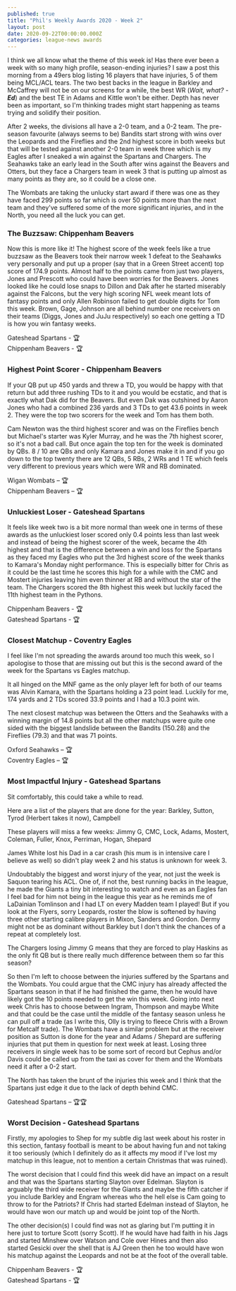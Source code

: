 ```yaml
---
published: true
title: "Phil's Weekly Awards 2020 - Week 2"
layout: post
date: 2020-09-22T00:00:00.000Z
categories: league-news awards
---
```


I think we all know what the theme of this week is! Has there ever been a week with so many high profile, season-ending injuries? I saw a post this morning from a 49ers blog listing 16 players that have injuries, 5 of them being MCL/ACL tears. The two best backs in the league in Barkley and McCaffrey will not be on our screens for a while, the best WR (*Wait, what? - **Ed***) and the best TE in Adams and Kittle won't be either. Depth has never been as important, so I'm thinking trades might start happening as teams trying and solidify their position. 

After 2 weeks, the divisions all have a 2-0 team, and a 0-2 team. The pre-season favourite (always seems to be) Bandits start strong with wins over the Leopards and the Fireflies and the 2nd highest score in both weeks but that will be tested against another 2-0 team in week three which is my Eagles after I sneaked a win against the Spartans and Chargers. The Seahawks take an early lead in the South after wins against the Beavers and Otters, but they face a Chargers team in week 3 that is putting up almost as many points as they are, so it could be a close one.

The Wombats are taking the unlucky start award if there was one as they have faced 299 points so far which is over 50 points more than the next team and they've suffered some of the more significant injuries, and in the North, you need all the luck you can get.
 
### The Buzzsaw: Chippenham Beavers
 
Now this is more like it! The highest score of the week feels like a true buzzsaw as the Beavers took their narrow week 1 defeat to the Seahawks very personally and put up a proper (say that in a Green Street accent) top score of 174.9 points. Almost half to the points came from just two players, Jones and Prescott who could have been worries for the Beavers. Jones looked like he could lose snaps to Dillon and Dak after he started miserably against the Falcons, but the very high scoring NFL week meant lots of fantasy points and only Allen Robinson failed to get double digits for Tom this week. Brown, Gage, Johnson are all behind number one receivers on their teams (Diggs, Jones and JuJu respectively) so each one getting a TD is how you win fantasy weeks.

Gateshead Spartans - 🏆  
Chippenham Beavers - 🏆  
 
### Highest Point Scorer - Chippenham Beavers
 
If your QB put up 450 yards and threw a TD, you would be happy with that return but add three rushing TDs to it and you would be ecstatic, and that is exactly what Dak did for the Beavers. But even Dak was outshined by Aaron Jones who had a combined 236 yards and 3 TDs to get 43.6 points in week 2. They were the top two scorers for the week and Tom has them both. 

Cam Newton was the third highest scorer and was on the Fireflies bench but Michael's starter was Kyler Murray, and he was the 7th highest scorer, so it's not a bad call. But once again the top ten for the week is dominated by QBs. 8 / 10 are QBs and only Kamara and Jones make it in and if you go down to the top twenty there are 12 QBs, 5 RBs, 2 WRs and 1 TE which feels very different to previous years which were WR and RB dominated.
 
Wigan Wombats – 🏆  
Chippenham Beavers – 🏆  
 
### Unluckiest Loser - Gateshead Spartans
 
It feels like week two is a bit more normal than week one in terms of these awards as the unluckiest loser scored only 0.4 points less than last week and instead of being the highest scorer of the week, became the 4th highest and that is the difference between a win and loss for the Spartans as they faced my Eagles who put the 3rd highest score of the week thanks to Kamara's Monday night performance. This is especially bitter for Chris as it could be the last time he scores this high for a while with the CMC and Mostert injuries leaving him even thinner at RB and without the star of the team. The Chargers scored the 8th highest this week but luckily faced the 11th highest team in the Pythons.
 
Chippenham Beavers - 🏆  
Gateshead Spartans - 🏆  
  
### Closest Matchup - Coventry Eagles
 
I feel like I'm not spreading the awards around too much this week, so I apologise to those that are missing out but this is the second award of the week for the Spartans vs Eagles matchup.

It all hinged on the MNF game as the only player left for both of our teams was Alvin Kamara, with the Spartans holding a 23 point lead. Luckily for me, 174 yards and 2 TDs scored 33.9 points and I had a 10.3 point win.

The next closest matchup was between the Otters and the Seahawks with a winning margin of 14.8 points but all the other matchups were quite one sided with the biggest landslide between the Bandits (150.28) and the Fireflies (79.3) and that was 71 points.
 
Oxford Seahawks – 🏆  
Coventry Eagles – 🏆  
 
### Most Impactful Injury - Gateshead Spartans
 
Sit comfortably, this could take a while to read.

Here are a list of the players that are done for the year: Barkley, Sutton, Tyrod (Herbert takes it now), Campbell

These players will miss a few weeks: Jimmy G, CMC, Lock, Adams, Mostert, Coleman, Fuller, Knox, Perriman, Hogan, Shepard

James White lost his Dad in a car crash (his mum is in intensive care I believe as well) so didn't play week 2 and his status is unknown for week 3.

Undoubtably the biggest and worst injury of the year, not just the week is Saquon tearing his ACL. One of, if not the, best running backs in the league, he made the Giants a tiny bit interesting to watch and even as an Eagles fan I feel bad for him not being in the league this year as he reminds me of LaDainian Tomlinson and I had LT on every Madden team I played! But if you look at the Flyers, sorry Leopards, roster the blow is softened by having three other starting calibre players in Mixon, Sanders and Gordon. Dermy might not be as dominant without Barkley but I don't think the chances of a repeat at completely lost.

The Chargers losing Jimmy G means that they are forced to play Haskins as the only fit QB but is there really much difference between them so far this season?

So then I'm left to choose between the injuries suffered by the Spartans and the Wombats. You could argue that the CMC injury has already affected the Spartans season in that if he had finished the game, then he would have likely got the 10 points needed to get the win this week. Going into next week Chris has to choose between Ingram, Thompson and maybe White and that could be the case until the middle of the fantasy season unless he can pull off a trade (as I write this, Olly is trying to fleece Chris with a Brown for Metcalf trade). The Wombats have a similar problem but at the receiver position as Sutton is done for the year and Adams / Shepard are suffering injuries that put them in question for next week at least. Losing three receivers in single week has to be some sort of record but Cephus and/or Davis could be called up from the taxi as cover for them and the Wombats need it after a 0-2 start.

The North has taken the brunt of the injuries this week and I think that the Spartans just edge it due to the lack of depth behind CMC.
 
Gateshead Spartans – 🏆🏆  
 
### Worst Decision - Gateshead Spartans
 
Firstly, my apologies to Shep for my subtle dig last week about his roster in this section, fantasy football is meant to be about having fun and not taking it too seriously (which I definitely do as it affects my mood if I've lost my matchup in this league, not to mention a certain Christmas that was ruined).

The worst decision that I could find this week did have an impact on a result and that was the Spartans starting Slayton over Edelman. Slayton is arguably the third wide receiver for the Giants and maybe the fifth catcher if you include Barkley and Engram whereas who the hell else is Cam going to throw to for the Patriots? If Chris had started Edelman instead of Slayton, he would have won our match up and would be joint top of the North.

The other decision(s) I could find was not as glaring but I'm putting it in here just to torture Scott (sorry Scott). If he would have had faith in his Jags and started Minshew over Watson and Cole over Hines and then also started Gesicki over the shell that is AJ Green then he too would have won his matchup against the Leopards and not be at the foot of the overall table.
 
Chippenham Beavers - 🏆  
Gateshead Spartans - 🏆

